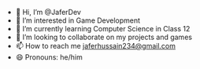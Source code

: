 - 👋 Hi, I’m @JaferDev
- 👀 I’m interested in Game Development 
- 🌱 I’m currently learning Computer Science in Class 12
- 💞️ I’m looking to collaborate on my projects and games
- 📫 How to reach me jaferhussain234@gmail.com
- 😄 Pronouns: he/him
<!---
JaferDev/JaferDev is a ✨ special ✨ repository because its `README.md` (this file) appears on your GitHub profile.
You can click the Preview link to take a look at your changes.
--->
